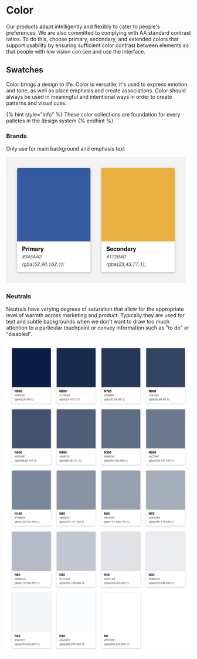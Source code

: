 # Color

Our products adapt intelligently and flexibly to cater to people's preferences. We are also committed to complying with AA standard contrast ratios. To do this, choose primary, secondary, and extended colors that support usability by ensuring sufficient color contrast between elements so that people with low vision can see and use the interface.

## Swatches

Color brings a design to life. Color is versatile; it's used to express emotion and tone, as well as place emphasis and create associations. Color should always be used in meaningful and intentional ways in order to create patterns and visual cues. 

{% hint style="info" %}
These color collections are foundation for every palletes in the design system
{% endhint %}

### Brands

Only use for main background and emphasis text

![](../.gitbook/assets/brands.png)

### Neutrals

Neutrals have varying degrees of saturation that allow for the appropriate level of warmth across marketing and product. Typically they are used for text and subtle backgrounds when we don't want to draw too much attention to a particular touchpoint or convey information such as "to do" or "disabled".

![](../.gitbook/assets/neutrals.png)



